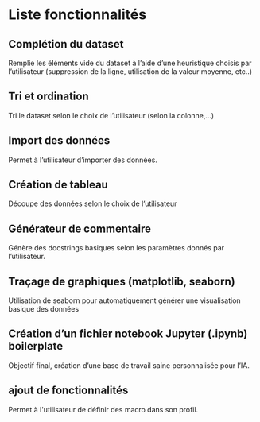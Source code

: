 # Liste fonctionnalités

## Complétion du dataset

Remplie les éléments vide du dataset à l’aide d’une heuristique choisis par l’utilisateur (suppression de la ligne, utilisation de la valeur moyenne, etc..)

## Tri et ordination

Tri le dataset selon le choix de l’utilisateur (selon la colonne,...)

## Import des données

Permet à l’utilisateur d’importer des données.

## Création de tableau

Découpe des données selon le choix de l’utilisateur  

## Générateur de commentaire

Génère des docstrings basiques selon les paramètres donnés par l’utilisateur.

## Traçage de graphiques (matplotlib, seaborn)

Utilisation de seaborn pour automatiquement générer une visualisation basique des données

## Création d’un fichier notebook Jupyter (.ipynb) boilerplate

Objectif final, création d’une base de travail saine personnalisée pour l’IA.

## ajout de fonctionnalités

Permet à l'utilisateur de définir des macro dans son profil.
